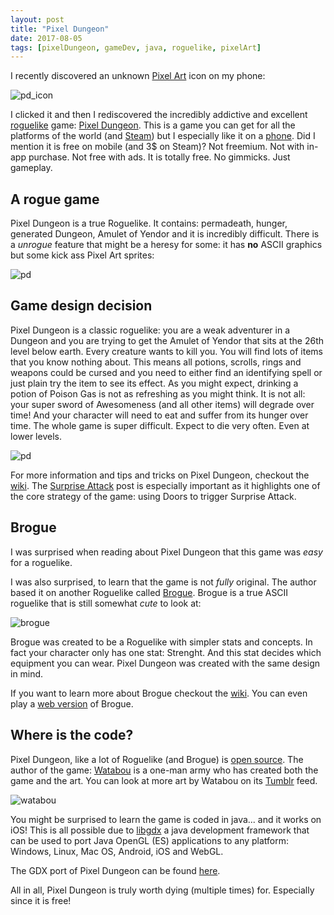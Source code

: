 ```yaml
---
layout: post
title: "Pixel Dungeon"
date: 2017-08-05
tags: [pixelDungeon, gameDev, java, roguelike, pixelArt]
---
```


I recently discovered an unknown [Pixel Art](https://lochrist.github.io/blog/2017-03-13-pixel-art) icon on my phone:

![pd_icon](http://is5.mzstatic.com/image/thumb/Purple49/v4/8f/25/17/8f25173a-5058-32de-4f25-a8c079b8064e/source/1200x630bb.jpg)

I clicked it and then I rediscovered the incredibly addictive and excellent [roguelike](https://lochrist.github.io/blog/2017-03-29-roguelike-development) game: [Pixel Dungeon](http://pixeldungeon.watabou.ru/). This is a game you can get for all the platforms of the world (and [Steam](http://store.steampowered.com/app/365900/Pixel_Dungeon/)) but I especially like it on a [phone](https://itunes.apple.com/app/pixel-dungeon/id1002210090). Did I mention it is free on mobile (and 3$ on Steam)? Not freemium. Not with in-app purchase. Not free with ads. It is totally free. No gimmicks. Just gameplay.

## A rogue game

Pixel Dungeon is a true Roguelike. It contains: permadeath, hunger, generated Dungeon, Amulet of Yendor and it is incredibly difficult. There is a *unrogue* feature that might be a heresy for some: it has **no** ASCII graphics but some kick ass Pixel Art sprites:

![pd](http://thenerdycool.com/wp-content/uploads/2014/05/Screenshot_2014-05-06-16-22-40-1024x576.png)

## Game design decision

Pixel Dungeon is a classic roguelike: you are a weak adventurer in a Dungeon and you are trying to get the Amulet of Yendor that sits at the 26th level below earth. Every creature wants to kill you. You will find lots of items that you know nothing about. This means all potions, scrolls, rings and weapons could be cursed and you need to either find an identifying spell or just plain try the item to see its effect. As you might expect, drinking a potion of Poison Gas is not as refreshing as you might think. It is not all: your super sword of Awesomeness (and all other items) will degrade over time! And your character will need to eat and suffer from its hunger over time. The whole game is super difficult. Expect to die very often. Even at lower levels.

![pd](http://68.media.tumblr.com/7209c33efc66a89e7a5a688f0c92f185/tumblr_nnkcie0mVu1s1kotko1_1280.png)

For more information and tips and tricks on Pixel Dungeon, checkout the [wiki](http://pixeldungeon.wikia.com/wiki/Main_Page). The [Surprise Attack](http://pixeldungeon.wikia.com/wiki/Game_mechanics/Attacking#Surprise_Attack) post is especially important as it highlights one of the core strategy of the game: using Doors to trigger Surprise Attack. 

## Brogue

I was surprised when reading about Pixel Dungeon that this game was *easy* for a roguelike.

I was also surprised, to learn that the game is not *fully* original. The author based it on another Roguelike called [Brogue](https://sites.google.com/site/broguegame/home). Brogue is a true ASCII roguelike that is still somewhat *cute* to look at:

![brogue](http://i.imgur.com/kMg9f.png)

Brogue was created to be a Roguelike with simpler stats and concepts. In fact your character only has one stat: Strenght. And this stat decides which equipment you can wear. Pixel Dungeon was created with the same design in mind.

If you want to learn more about Brogue checkout the [wiki](http://brogue.wikia.com/wiki/Brogue_Wiki). You can even play a [web version](http://brogue.roguelikelike.com/) of Brogue.

## Where is the code?

Pixel Dungeon, like a lot of Roguelike (and Brogue) is [open source](https://github.com/watabou/pixel-dungeon). The author of the game: [Watabou](https://twitter.com/watawatabou) is a one-man army who has created both the game and the art. You can look at more art by Watabou on its [Tumblr](http://watawatabou.tumblr.com/) feed.

![watabou](http://68.media.tumblr.com/23e57d9545bd93513d47d66d4278872c/tumblr_on7rrmk4tm1uk4udbo1_540.png)

You might be surprised to learn the game is coded in java... and it works on iOS! This is all possible due to [libgdx](https://github.com/watabou/pixel-dungeon-gdx) a java development framework that can be used to port Java OpenGL (ES) applications to any platform: Windows, Linux, Mac OS, Android, iOS and WebGL.

The GDX port of Pixel Dungeon can be found [here](https://github.com/watabou/pixel-dungeon-gdx).

All in all, Pixel Dungeon is truly worth dying (multiple times) for. Especially since it is free!